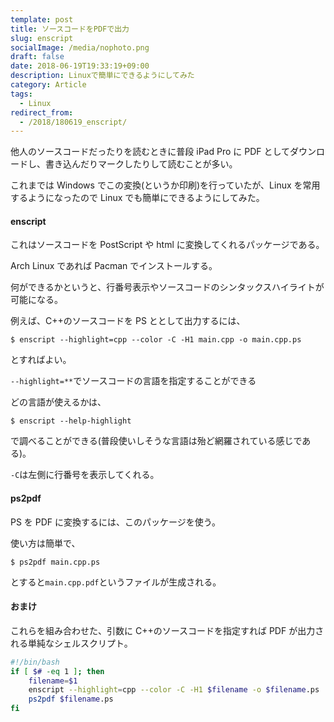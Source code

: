 ```yaml
---
template: post
title: ソースコードをPDFで出力
slug: enscript
socialImage: /media/nophoto.png
draft: false
date: 2018-06-19T19:33:19+09:00
description: Linuxで簡単にできるようにしてみた
category: Article
tags:
  - Linux
redirect_from:
  - /2018/180619_enscript/
---
```


他人のソースコードだったりを読むときに普段 iPad Pro に PDF としてダウンロードし、書き込んだりマークしたりして読むことが多い。

これまでは Windows でこの変換(というか印刷)を行っていたが、Linux を常用するようになったので Linux でも簡単にできるようにしてみた。

#### enscript

これはソースコードを PostScript や html に変換してくれるパッケージである。

Arch Linux であれば Pacman でインストールする。

何ができるかというと、行番号表示やソースコードのシンタックスハイライトが可能になる。

例えば、C++のソースコードを PS ととして出力するには、

```
$ enscript --highlight=cpp --color -C -H1 main.cpp -o main.cpp.ps
```

とすればよい。

`--highlight=**`でソースコードの言語を指定することができる

どの言語が使えるかは、

```
$ enscript --help-highlight
```

で調べることができる(普段使いしそうな言語は殆ど網羅されている感じである)。

`-C`は左側に行番号を表示してくれる。

#### ps2pdf

PS を PDF に変換するには、このパッケージを使う。

使い方は簡単で、

```
$ ps2pdf main.cpp.ps
```

とすると`main.cpp.pdf`というファイルが生成される。

#### おまけ

これらを組み合わせた、引数に C++のソースコードを指定すれば PDF が出力される単純なシェルスクリプト。

```bash
#!/bin/bash
if [ $# -eq 1 ]; then
	filename=$1
	enscript --highlight=cpp --color -C -H1 $filename -o $filename.ps
	ps2pdf $filename.ps
fi
```
